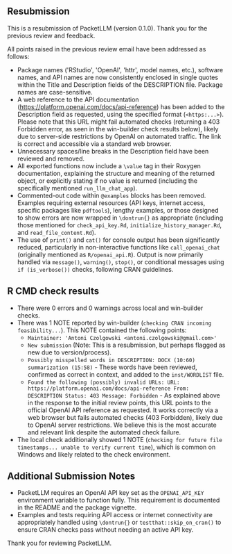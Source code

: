 ## Resubmission

This is a resubmission of PacketLLM (version 0.1.0). Thank you for the previous review and feedback.

All points raised in the previous review email have been addressed as follows:

*   Package names ('RStudio', 'OpenAI', 'httr', model names, etc.), software names, and API names are now consistently enclosed in single quotes within the Title and Description fields of the DESCRIPTION file. Package names are case-sensitive.
*   A web reference to the API documentation (<https://platform.openai.com/docs/api-reference>) has been added to the Description field as requested, using the specified format (`<https:...>`). Please note that this URL might fail automated checks (returning a 403 Forbidden error, as seen in the win-builder check results below), likely due to server-side restrictions by OpenAI on automated traffic. The link is correct and accessible via a standard web browser.
*   Unnecessary spaces/line breaks in the Description field have been reviewed and removed.
*   All exported functions now include a `\value` tag in their Roxygen documentation, explaining the structure and meaning of the returned object, or explicitly stating if no value is returned (including the specifically mentioned `run_llm_chat_app`).
*   Commented-out code within `@examples` blocks has been removed. Examples requiring external resources (API keys, internet access, specific packages like `pdftools`), lengthy examples, or those designed to show errors are now wrapped in `\dontrun{}` as appropriate (including those mentioned for `check_api_key.Rd`, `initialize_history_manager.Rd`, and `read_file_content.Rd`).
*   The use of `print()` and `cat()` for console output has been significantly reduced, particularly in non-interactive functions like `call_openai_chat` (originally mentioned as `R/openai_api.R`). Output is now primarily handled via `message()`, `warning()`, `stop()`, or conditional messages using `if (is_verbose())` checks, following CRAN guidelines.

## R CMD check results

*   There were 0 errors and 0 warnings across local and win-builder checks.
*   There was 1 NOTE reported by win-builder (`checking CRAN incoming feasibility...`). This NOTE contained the following points:
    *   `Maintainer: 'Antoni Czolgowski <antoni.czolgowski@gmail.com>'`
    *   `New submission` (Note: This is a resubmission, but perhaps flagged as new due to version/process).
    *   `Possibly misspelled words in DESCRIPTION: DOCX (10:60) summarization (15:58)` - These words have been reviewed, confirmed as correct in context, and added to the `inst/WORDLIST` file.
    *   `Found the following (possibly) invalid URLs: URL: https://platform.openai.com/docs/api-reference From: DESCRIPTION Status: 403 Message: Forbidden` - As explained above in the response to the initial review points, this URL points to the official OpenAI API reference as requested. It works correctly via a web browser but fails automated checks (403 Forbidden), likely due to OpenAI server restrictions. We believe this is the most accurate and relevant link despite the automated check failure.
*   The local check additionally showed 1 NOTE (`checking for future file timestamps... unable to verify current time`), which is common on Windows and likely related to the check environment.

## Additional Submission Notes

*   PacketLLM requires an OpenAI API key set as the `OPENAI_API_KEY` environment variable to function fully. This requirement is documented in the README and the package vignette.
*   Examples and tests requiring API access or internet connectivity are appropriately handled using `\dontrun{}` or `testthat::skip_on_cran()` to ensure CRAN checks pass without needing an active API key.

Thank you for reviewing PacketLLM.
